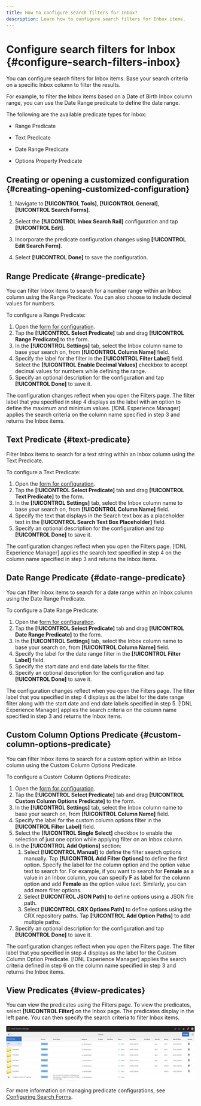 ```yaml
---
title: How to configure search filters for Inbox?
description: Learn how to configure search filters for Inbox items.
---
```

# Configure search filters for Inbox {#configure-search-filters-inbox}

You can configure search filters for Inbox items. Base your search criteria on a specific Inbox column to filter the results.

For example, to filter the Inbox items based on a Date of Birth Inbox column range, you can use the Date Range predicate to define the date range.

The following are the available predicate types for Inbox:

* Range Predicate

* Text Predicate

* Date Range Predicate

* Options Property Predicate

## Creating or opening a customized configuration {#creating-opening-customized-configuration}

1. Navigate to **[!UICONTROL Tools]**, **[!UICONTROL General]**, **[!UICONTROL Search Forms]**.

1. Select the **[!UICONTROL Inbox Search Rail]** configuration and tap **[!UICONTROL Edit]**.
1. Incorporate the predicate configuration changes using **[!UICONTROL Edit Search Form]**.
1. Select **[!UICONTROL Done]** to save the configuration.

## Range Predicate {#range-predicate}

You can filter Inbox items to search for a number range within an Inbox column using the Range Predicate. You can also choose to include decimal values for numbers.

To configure a Range Predicate:

1. Open the [form for configuration](#creating-opening-customized-configuration).
1. Tap the **[!UICONTROL Select Predicate]** tab and drag **[!UICONTROL Range Predicate]** to the form.
1. In the **[!UICONTROL Settings]** tab, select the Inbox column name to base your search on, from **[!UICONTROL Column Name]** field.
1. Specify the label for the filter in the **[!UICONTROL Filter Label]** field. Select the **[!UICONTROL Enable Decimal Values]** checkbox to accept decimal values for numbers while defining the range.
1. Specify an optional description for the configuration and tap **[!UICONTROL Done]** to save it.

The configuration changes reflect when you open the Filters page. The filter label that you specified in step 4 displays as the label with an option to define the maximum and minimum values. [!DNL Experience Manager] applies the search criteria on the column name specified in step 3 and returns the Inbox items.

## Text Predicate {#text-predicate}

Filter Inbox items to search for a text string within an Inbox column using the Text Predicate.

To configure a Text Predicate:

1. Open the [form for configuration](#creating-opening-customized-configuration).
1. Tap the **[!UICONTROL Select Predicate]** tab and drag **[!UICONTROL Text Predicate]** to the form.
1. In the **[!UICONTROL Settings]** tab, select the Inbox column name to base your search on, from **[!UICONTROL Column Name]** field.
1. Specify the text that displays in the Search text box as a placeholder text in the **[!UICONTROL Search Text Box Placeholder]** field.
1. Specify an optional description for the configuration and tap **[!UICONTROL Done]** to save it.

The configuration changes reflect when you open the Filters page. [!DNL Experience Manager] applies the search text specified in step 4 on the column name specified in step 3 and returns the Inbox items.

## Date Range Predicate {#date-range-predicate}

You can filter Inbox items to search for a date range within an Inbox column using the Date Range Predicate.

To configure a Date Range Predicate:

1. Open the [form for configuration](#creating-opening-customized-configuration).
1. Tap the **[!UICONTROL Select Predicate]** tab and drag **[!UICONTROL Date Range Predicate]** to the form.
1. In the **[!UICONTROL Settings]** tab, select the Inbox column name to base your search on, from **[!UICONTROL Column Name]** field.
1. Specify the label for the date range filter in the **[!UICONTROL Filter Label]** field.
1. Specify the start date and end date labels for the filter.
1. Specify an optional description for the configuration and tap **[!UICONTROL Done]** to save it.

The configuration changes reflect when you open the Filters page. The filter label that you specified in step 4 displays as the label for the date range filter along with the start date and end date labels specified in step 5. [!DNL Experience Manager] applies the search criteria on the column name specified in step 3 and returns the Inbox items.

## Custom Column Options Predicate {#custom-column-options-predicate}

You can filter Inbox items to search for a custom option within an Inbox column using the Custom Column Options Predicate.

To configure a Custom Column Options Predicate:

1. Open the [form for configuration](#creating-opening-customized-configuration).
1. Tap the **[!UICONTROL Select Predicate]** tab and drag **[!UICONTROL Custom Column Options Predicate]** to the form.
1. In the **[!UICONTROL Settings]** tab, select the Inbox column name to base your search on, from **[!UICONTROL Column Name]** field.
1. Specify the label for the custom column options filter in the **[!UICONTROL Filter Label]** field.
1. Select the **[!UICONTROL Single Select]** checkbox to enable the selection of just one option while applying filter on an Inbox column.
1. In the **[!UICONTROL Add Options]** section:
   1. Select **[!UICONTROL Manual]** to define the filter search options manually. Tap **[!UICONTROL Add Filter Options]** to define the first option. Specify the label for the column option and the option value text to search for. For example, if you want to search for **Female** as a value in an Inbox column, you can specify **F** as label for the column option and add **Female** as the option value text. Similarly, you can add more filter options.
   1. Select **[!UICONTROL JSON Path]** to define options using a JSON file path.
   1. Select **[!UICONTROL CRX Options Path]** to define options using the CRX repository paths. Tap **[!UICONTROL Add Option Paths]** to add multiple paths.
1. Specify an optional description for the configuration and tap **[!UICONTROL Done]** to save it.

The configuration changes reflect when you open the Filters page. The filter label that you specified in step 4 displays as the label for the Custom Column Option Predicate. [!DNL Experience Manager] applies the search criteria defined in step 6 on the column name specified in step 3 and returns the Inbox items.

## View Predicates {#view-predicates}

You can view the predicates using the Filters page. To view the predicates, select **[!UICONTROL Filter]** on the Inbox page. The predicates display in the left pane. You can then specify the search criteria to filter Inbox items. 

![Filters page](./assets/apply-filters.png)

For more information on managing predicate configurations, see [Configuring Search Forms](search-forms.md).



